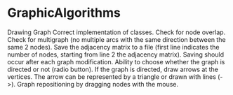 # GraphicAlgorithms

Drawing Graph
Correct implementation of classes.
Check for node overlap.
Check for multigraph (no multiple arcs with the same direction between the same 2 nodes).
Save the adjacency matrix to a file (first line indicates the number of nodes, starting from line 2 the adjacency matrix). Saving should occur after each graph modification.
Ability to choose whether the graph is directed or not (radio button).
If the graph is directed, draw arrows at the vertices. The arrow can be represented by a triangle or drawn with lines (->).
Graph repositioning by dragging nodes with the mouse.
